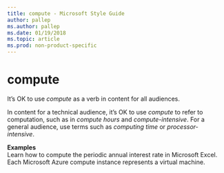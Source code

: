 ```yaml
---
title: compute - Microsoft Style Guide
author: pallep
ms.author: pallep
ms.date: 01/19/2018
ms.topic: article
ms.prod: non-product-specific
---
```


# compute

It’s OK to use *compute* as a verb in content for all audiences.

In content for a technical audience, it’s OK to use *compute* to refer to computation, such as in *compute hours* and *compute-intensive*. For a general audience, use terms such as *computing time* or *processor-intensive*.

**Examples**  
Learn how to compute the periodic annual interest rate in Microsoft Excel.   
Each Microsoft Azure compute instance represents a virtual machine.  
